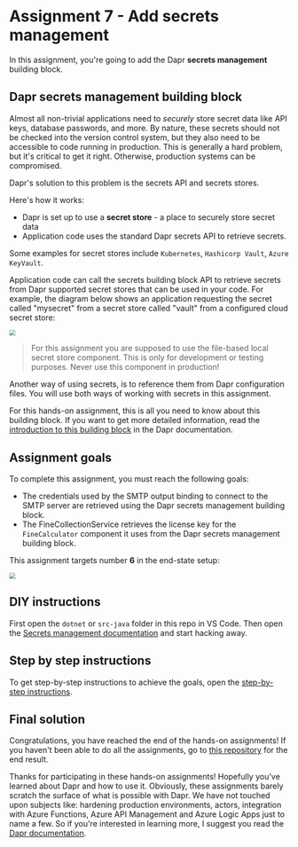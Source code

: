 # Assignment 7 - Add secrets management

In this assignment, you're going to add the Dapr **secrets management** building block.

## Dapr secrets management building block

Almost all non-trivial applications need to _securely_ store secret data like API keys, database passwords, and more. By nature, these secrets should not be checked into the version control system, but they also need to be accessible to code running in production. This is generally a hard problem, but it's critical to get it right. Otherwise, production systems can be compromised.

Dapr's solution to this problem is the secrets API and secrets stores.

Here's how it works:

- Dapr is set up to use a **secret store** - a place to securely store secret data
- Application code uses the standard Dapr secrets API to retrieve secrets.

Some examples for secret stores include `Kubernetes`, `Hashicorp Vault`, `Azure KeyVault`.

Application code can call the secrets building block API to retrieve secrets from Dapr supported secret stores that can be used in your code. For example, the diagram below shows an application requesting the secret called "mysecret" from a secret store called "vault" from a configured cloud secret store:

<img src="img/secrets_cloud_stores.png" style="zoom:67%;" />

> For this assignment you are supposed to use the file-based local secret store component. This is only for development or testing purposes. Never use this component in production!

Another way of using secrets, is to reference them from Dapr configuration files. You will use both ways of working with secrets in this assignment.

For this hands-on assignment, this is all you need to know about this building block. If you want to get more detailed information, read the [introduction to this building block](https://docs.dapr.io/developing-applications/building-blocks/secrets/) in the Dapr documentation.

## Assignment goals

To complete this assignment, you must reach the following goals:

- The credentials used by the SMTP output binding to connect to the SMTP server are retrieved using the Dapr secrets management building block.
- The FineCollectionService retrieves the license key for the `FineCalculator` component it uses from the Dapr secrets management building block.

This assignment targets number **6** in the end-state setup:

<img src="../img/dapr-setup.png" style="zoom: 67%;" />

## DIY instructions

First open the `dotnet` or `src-java` folder in this repo in VS Code. Then open the [Secrets management documentation](https://docs.dapr.io/developing-applications/building-blocks/secrets/) and start hacking away.

## Step by step instructions

To get step-by-step instructions to achieve the goals, open the [step-by-step instructions](step-by-step.md).

## Final solution

Congratulations, you have reached the end of the hands-on assignments! If you haven't been able to do all the assignments, go to [this repository](https://github.com/edwinvw/dapr-traffic-control) for the end result.

Thanks for participating in these hands-on assignments! Hopefully you've learned about Dapr and how to use it. Obviously, these assignments barely scratch the surface of what is possible with Dapr. We have not touched upon subjects like: hardening production environments, actors, integration with Azure Functions, Azure API Management and Azure Logic Apps just to name a few. So if you're interested in learning more, I suggest you read the [Dapr documentation](https://docs.dapr.io).
